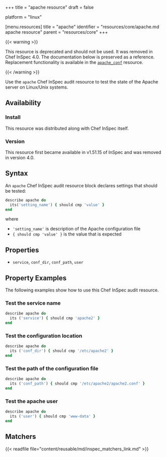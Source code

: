 +++
title = "apache resource"
draft = false

platform = "linux"

[menu.resources]
    title = "apache"
    identifier = "resources/core/apache.md apache resource"
    parent = "resources/core"
+++

{{< warning >}}

This resource is deprecated and should not be used. It was removed in Chef InSpec 4.0. The documentation below is preserved as a reference. Replacement functionality is available in the [`apache_conf`](/resources/core/apache_conf/) resource.

{{< /warning >}}

Use the `apache` Chef InSpec audit resource to test the state of the Apache server on Linux/Unix systems.

## Availability

### Install

This resource was distributed along with Chef InSpec itself.

### Version

This resource first became available in v1.51.15 of InSpec and was removed in version 4.0.

## Syntax

An `apache` Chef InSpec audit resource block declares settings that should be tested:

```ruby
describe apache do
  its('setting_name') { should cmp 'value' }
end
```

where

- `'setting_name'` is description of the Apache configuration file
- `{ should cmp 'value' }` is the value that is expected

## Properties

- `service`, `conf_dir`, `conf_path`, `user`

## Property Examples

The following examples show how to use this Chef InSpec audit resource.

### Test the service name

```ruby
describe apache do
  its ('service') { should cmp 'apache2' }
end
```

### Test the configuration location

```ruby
describe apache do
  its ('conf_dir') { should cmp '/etc/apache2' }
end
```

### Test the path of the configuration file

```ruby
describe apache do
  its ('conf_path') { should cmp '/etc/apache2/apache2.conf' }
end
```

### Test the apache user

```ruby
describe apache do
  its ('user') { should cmp 'www-data' }
end
```

## Matchers

{{< readfile file="content/reusable/md/inspec_matchers_link.md" >}}
